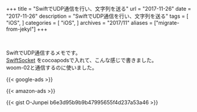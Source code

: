 +++
title = "SwiftでUDP通信を行い、文字列を送る"
url = "2017-11-26"
date = "2017-11-26"
description = "SwiftでUDP通信を行い、文字列を送る"
tags = [
    "iOS",
]
categories = [
    "iOS",
]
archives = "2017/11"
aliases = ["migrate-from-jekyl"]
+++

<br>

SwiftでUDP通信するメモです。  
[SwiftSocket](https://github.com/swiftsocket/SwiftSocket) をcocoapodsで入れて、こんな感じで書きました。  
woom-02と通信するのに使いました。  

<!-- Google Ads -->
{{< google-ads >}}

<!-- Amazon Ads -->
{{< amazon-ads >}}

{{< gist O-Junpei b6e3d95b9b9b47995655f4d237a53a46 >}}
